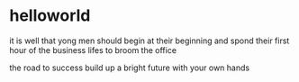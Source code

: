 # helloworld

it is well that yong men should begin at their beginning and spond their first hour of the business lifes to broom the office

the road to success
build up a bright future with your own hands 

